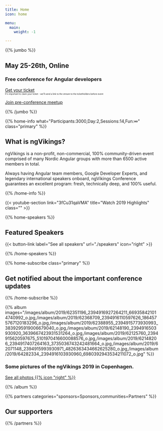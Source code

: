 ```yaml
---
title: Home
icon: home

menu:
  main:
    weight: -1

---
```


{{% jumbo %}}

## May 25-26th, Online
### Free conference for Angular developers

<a class="btn primary btn-lg" style="margin-top: 1em;" href="https://ti.to/ngvikings/2020/with/ngvikings-online-free-ticket-may-25-26th" target="_blank">Get your ticket</a>  
<small style="font-size: 50%; display: block;">It's important to claim your ticket - we'll send a link to the stream to the ticketholders before event</small>

<a class="btn accent" style="margin-top: 1em;" href="blog/ngvikings-meetup/">Join pre-conference meetup</a>


{{% /jumbo %}}


{{% home-info what="Participants:3000,Day:2,Sessions:14,Fun:∞" class="primary" %}}
## What is ngVikings?

ngVikings is a non-profit, non-commercial, 100% community-driven event comprised of many Nordic Angular groups with more than 6500 active members in total.

Always having Angular team members, Google Developer Experts, and legendary international speakers onboard, ngVikings Conference guarantees an excellent program: fresh, technically deep, and 100% useful.

{{% /home-info %}}

{{< youtube-section link="3fCu31qaVMA" title="Watch 2019 Highlights" class="" >}}

<!-- ... -->

{{% home-speakers %}}

## Featured Speakers


{{< button-link label="See all speakers"
                url="./speakers"
                icon="right" >}}


{{% /home-speakers %}}

<!-- ... -->

{{% home-subscribe  class="primary" %}}

## Get notified about the important conference updates

{{% /home-subscribe %}}

<!-- ... -->

{{% album images="/images/album/2019/62351196_2394916927264211_669358421014740992_o.jpg,/images/album/2019/62368709_2394916110597626_1864575767120183296_o.jpg,/images/album/2019/62388955_2394915773930993_3839295919006679040_o.jpg,/images/album/2019/62148190_2394916503930920_3639667423931531264_o.jpg,/images/album/2019/62125760_2394915620597675_5101970416600088576_o.jpg,/images/album/2019/62148206_2394917407264163_3735036743242481664_o.jpg,/images/album/2019/62071148_2394915993930971_4826363434662625280_o.jpg,/images/album/2019/64282334_2394916103930960_6980392943534211072_o.jpg" %}}

### Some pictures of the **ngVikings 2019** in Copenhagen.

<a class="btn primary" target="_blank" rel="noopener" href="https://www.facebook.com/ngVikings/media_set/?set=a.2394915190597718">
    See all photos
    {{% icon "right" %}}
</a>

{{% /album  %}}

{{% partners categories="sponsors=Sponsors,communities=Partners" %}}
## Our supporters
{{% /partners %}}
